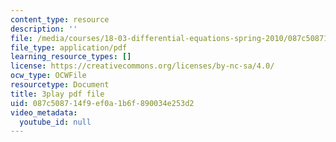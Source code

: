 ```yaml
---
content_type: resource
description: ''
file: /media/courses/18-03-differential-equations-spring-2010/087c508714f9ef0a1b6f890034e253d2_eyNm7XGJr4s.pdf
file_type: application/pdf
learning_resource_types: []
license: https://creativecommons.org/licenses/by-nc-sa/4.0/
ocw_type: OCWFile
resourcetype: Document
title: 3play pdf file
uid: 087c5087-14f9-ef0a-1b6f-890034e253d2
video_metadata:
  youtube_id: null
---
```

